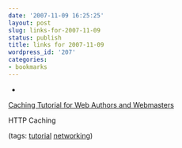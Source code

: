 ```yaml
---
date: '2007-11-09 16:25:25'
layout: post
slug: links-for-2007-11-09
status: publish
title: links for 2007-11-09
wordpress_id: '207'
categories:
- bookmarks
---
```



	
  * 
		

[Caching Tutorial for Web Authors and Webmasters](http://www.web-caching.com/mnot_tutorial/how.html)


		

HTTP Caching


		

(tags: [tutorial](http://del.icio.us/eob/tutorial) [networking](http://del.icio.us/eob/networking))


	



